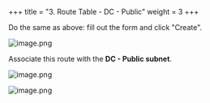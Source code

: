 +++
title = "3. Route Table - DC - Public"
weight = 3
+++


Do the same as above: fill out the form and click "Create".


![image.png](/images/004-iv-setup-vpc-dc-resources/16-921930-image.png)


Associate this route with the **DC - Public subnet**.


![image.png](/images/004-iv-setup-vpc-dc-resources/16-874299-image.png)


![image.png](/images/004-iv-setup-vpc-dc-resources/16-147253-image.png)


